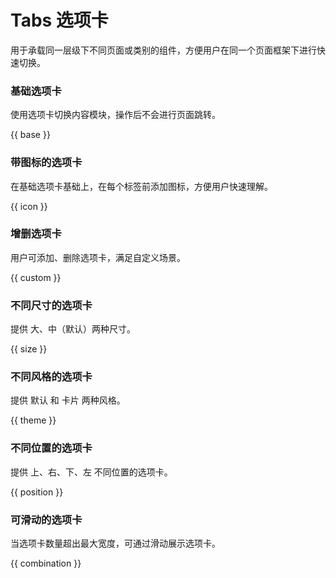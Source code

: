 # Tabs 选项卡

用于承载同一层级下不同页面或类别的组件，方便用户在同一个页面框架下进行快速切换。

### 基础选项卡

使用选项卡切换内容模块，操作后不会进行页面跳转。

{{ base }}

### 带图标的选项卡

在基础选项卡基础上，在每个标签前添加图标，方便用户快速理解。

{{ icon }}


### 增删选项卡

用户可添加、删除选项卡，满足自定义场景。

{{ custom }}

### 不同尺寸的选项卡

提供 大、中（默认）两种尺寸。

{{ size }}

### 不同风格的选项卡

提供 默认 和 卡片 两种风格。

{{ theme }}

### 不同位置的选项卡

提供 上、右、下、左 不同位置的选项卡。

{{ position }}

<!-- ### 带操作选项卡

定义：在整个选项卡模块右侧放置操作icon，以控制选项卡内容。

使用场景：对选项卡有相应的操作（如添加、删除等功能）需求的场景。

{{ operation }} -->

### 可滑动的选项卡

当选项卡数量超出最大宽度，可通过滑动展示选项卡。

{{ combination }}
